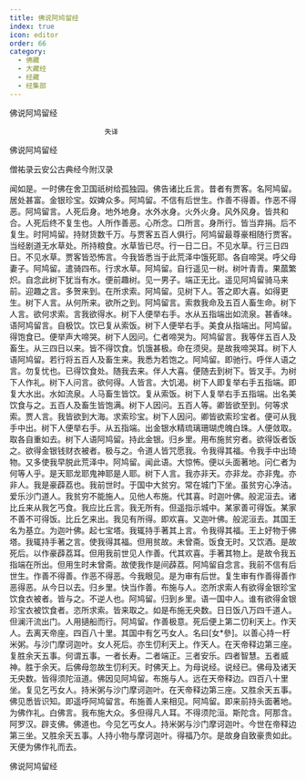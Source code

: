 ```yaml
---
title: 佛说阿鸠留经
index: true
icon: editor
order: 66
category:
  - 佛藏
  - 大藏经
  - 经藏
  - 经集部
---
```


  佛说阿鸠留经  

                        　　失译  

佛说阿鸠留经  

僧祐录云安公古典经今附汉录  

闻如是。一时佛在舍卫国祇树给孤独园。佛告诸比丘言。昔者有贾客。名阿鸠留。居处甚富。金银珍宝。奴婢众多。阿鸠留。不信有后世生。作善不得善。作恶不得恶。阿鸠留言。人死后身。地外地身。水外水身。火外火身。风外风身。皆共和合。人死后终不复生也。人所作善恶。心所念。口所言。身所行。皆当弃捐。后不复生。时阿鸠留。持财货数千万。与贾客五百人俱行。阿鸠留最尊豪相随行贾客。当经剧道无水草处。所持粮食。水草皆已尽。行一日二日。不见水草。行三日四日。不见水草。贾客皆恐怖言。今我皆悉当于此荒泽中饿死耶。各自啼哭。呼父母妻子。阿鸠留。遣骑四布。行求水草。阿鸠留。自行遥见一树。树叶青青。果蓏繁炽。自念此树下犹当有水。便前趣树。见一男子。端正无比。遥见阿鸠留骑马来前。迎趣之言。多贺来到。在所求索。阿鸠留。见树下人。答之即大喜。如得更生。树下人言。从何所来。欲所之到。阿鸠留言。索救我命及五百人畜生命。树下人言。欲何求索。言我欲得水。树下人便举右手。水从五指端出如流泉。甚香味。语阿鸠留言。自极饮。饮已复从索饭。树下人便举右手。美食从指端出。阿鸠留。得饱食已。便举声大啼哭。树下人因问。仁者啼哭为。阿鸠留言。我等伴五百人及畜生。从三四日以来。皆不得饮食。饥饿甚极。命在须臾。是故我啼哭耳。树下人语阿鸠留。若行将五百人及畜生来。我悉为若饱之。阿鸠留。即驰行。呼伴人语之言。勿复忧也。已得饮食处。随我去来。伴人大喜。便随去到树下。皆叉手。为树下人作礼。树下人问言。欲何得。人皆言。大饥渴。树下人即复举右手五指端。即复大水出。水如流泉。人马畜生皆饮。复从索饭。树下人复举右手五指端。出名美饮食与之。五百人及畜生皆饱满。树下人因问。五百人等。卿皆欲至到。何等求索。贾人言。我皆欲到大海。求索珍宝。树下人因问。卿皆欲索珍宝者。便可从我手中出。树下人便举右手。从五指端。出金银水精琉璃珊瑚虎魄白珠。人便敛取。取各自重如去。树下人语阿鸠留。持此金银。归乡里。用布施贫穷者。欲得饭者饭之。欲得金银钱财衣被者。极与之。令道人皆咒愿我。令我得其福。令我手中出琦物。又多使我早脱此荒泽中。阿鸠留。闻此语。大惊怖。便以头面著地。问仁者为何等人乎。是天耶龙耶鬼神耶是人耶。树下人言。我亦非天。亦非龙。亦非鬼。亦非人。我是豪薜荔也。我前世时。于国中大贫穷。常在城门下坐。虽贫穷心净洁。爱乐沙门道人。我贫穷不能施人。见他人布施。代其喜。时迦叶佛。般泥洹去。诸比丘来从我乞丐食。我应比丘言。我无所有。但遥指示城中。某家善可得饭。某家不善不可得饭。比丘乞来出。我见有所得。即欢喜。又迦叶佛。般泥洹去。其国王名为基立。为迦叶佛。起七宝塔。我辄持手著其上言。令我得其福。王上好物于佛塔。我辄持手著之言。使我得其福。但用贫故。未曾斋。饭食无时。又饮酒。是故死后。以作豪薜荔耳。但用我前世见人作善。代其欢喜。手著其物上。是故令我五指端在所出。但用生时未曾斋。故使我作是间薜荔。阿鸠留自念言。我前不信有后世生。作善不得善。作恶不得恶。今我眼见。是为审有后世。复生审有作善得善作恶得恶。从今日以去。归乡里。快当作善。布施与人。恣所求索人有欲得金银珍宝饮食衣被者。皆与之。不逆人也。阿鸠留。归到乡里。语一国中人。谁有欲得金银珍宝衣被饮食者。恣所求索。皆来取之。如是布施无央数。日日饭八万四千道人。但澜汗流出门。人用擿船而行。阿鸠留。作善极意。死后便上第二忉利天上。作天人。去离天帝座。四百八十里。其国中有乞丐女人。名曰[女*參]。以善心持一杅米粥。与沙门摩诃迦叶。女人死后。亦生忉利天上。作天人。在天帝释边第三座。复胜余天五事。何谓五事。一者长寿。二者端正。三者安乐。四者智慧。五者威神。胜于余天。后佛母忽故生忉利天。时佛天上。为母说经。说经已。佛母及诸天无央数。皆得须陀洹道。佛因见阿鸠留。布施与人。远在天帝释边。四百八十里坐。复见乞丐女人。持米粥与沙门摩诃迦叶。在天帝释边第三座。又胜余天五事。佛见悉皆识知。即遥呼阿鸠留言。布施善人来相见。阿鸠留。即来前持头面著地。为佛作礼。白佛言。我布施大众。多但得凡人耳。不得须陀洹。斯陀含。阿那含。阿罗汉。辟支佛。佛道也。今见乞丐女人。持米粥与沙门摩诃迦叶。今世在帝释边第三坐。又胜余天五事。人持小物与摩诃迦叶。得福乃尔。是故身自致豪贵如此。天便为佛作礼而去。  

佛说阿鸠留经  

